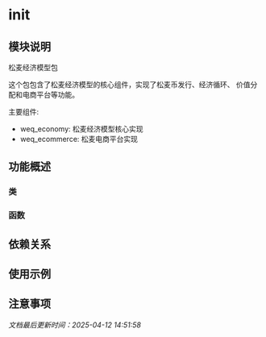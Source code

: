 # __init__

## 模块说明
松麦经济模型包

这个包包含了松麦经济模型的核心组件，实现了松麦币发行、经济循环、
价值分配和电商平台等功能。

主要组件:
- weq_economy: 松麦经济模型核心实现
- weq_ecommerce: 松麦电商平台实现

## 功能概述

### 类


### 函数


## 依赖关系

## 使用示例

## 注意事项

*文档最后更新时间：2025-04-12 14:51:58*